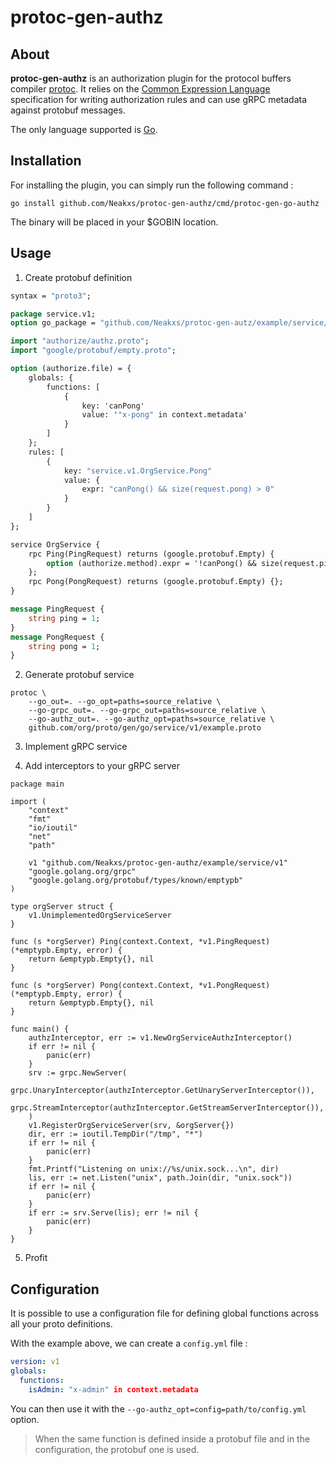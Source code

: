 # protoc-gen-authz

## About

__protoc-gen-authz__ is an authorization plugin for the protocol buffers compiler [protoc](https://github.com/protocolbuffers/protobuf). It relies on the [Common Expression Language](https://github.com/google/cel-spec) specification for writing authorization rules and can use gRPC metadata against protobuf messages.

The only language supported is [Go](https://go.dev/).

## Installation

For installing the plugin, you can simply run the following command :

```shell
go install github.com/Neakxs/protoc-gen-authz/cmd/protoc-gen-go-authz
```

The binary will be placed in your $GOBIN location.

## Usage

1. Create protobuf definition

```protobuf
syntax = "proto3";

package service.v1;
option go_package = "github.com/Neakxs/protoc-gen-autz/example/service/v1";

import "authorize/authz.proto";
import "google/protobuf/empty.proto";

option (authorize.file) = {
    globals: {
        functions: [
            {
                key: 'canPong'
                value: '"x-pong" in context.metadata'
            }
        ]
    };
	rules: [
        {
            key: "service.v1.OrgService.Pong"
            value: { 
                expr: "canPong() && size(request.pong) > 0"
            }
        }
    ]
};

service OrgService {
    rpc Ping(PingRequest) returns (google.protobuf.Empty) {
        option (authorize.method).expr = '!canPong() && size(request.ping) > 0';
    };
    rpc Pong(PongRequest) returns (google.protobuf.Empty) {};
}

message PingRequest {
    string ping = 1;
}
message PongRequest {
    string pong = 1;
}
```

2. Generate protobuf service

```shell
protoc \
    --go_out=. --go_opt=paths=source_relative \
    --go-grpc_out=. --go-grpc_out=paths=source_relative \
    --go-authz_out=. --go-authz_opt=paths=source_relative \
    github.com/org/proto/gen/go/service/v1/example.proto
```

3. Implement gRPC service

4. Add interceptors to your gRPC server

```golang
package main

import (
	"context"
	"fmt"
	"io/ioutil"
	"net"
	"path"

	v1 "github.com/Neakxs/protoc-gen-authz/example/service/v1"
	"google.golang.org/grpc"
	"google.golang.org/protobuf/types/known/emptypb"
)

type orgServer struct {
	v1.UnimplementedOrgServiceServer
}

func (s *orgServer) Ping(context.Context, *v1.PingRequest) (*emptypb.Empty, error) {
	return &emptypb.Empty{}, nil
}

func (s *orgServer) Pong(context.Context, *v1.PongRequest) (*emptypb.Empty, error) {
	return &emptypb.Empty{}, nil
}

func main() {
	authzInterceptor, err := v1.NewOrgServiceAuthzInterceptor()
	if err != nil {
		panic(err)
	}
	srv := grpc.NewServer(
		grpc.UnaryInterceptor(authzInterceptor.GetUnaryServerInterceptor()),
		grpc.StreamInterceptor(authzInterceptor.GetStreamServerInterceptor()),
	)
	v1.RegisterOrgServiceServer(srv, &orgServer{})
	dir, err := ioutil.TempDir("/tmp", "*")
	if err != nil {
		panic(err)
	}
	fmt.Printf("Listening on unix://%s/unix.sock...\n", dir)
	lis, err := net.Listen("unix", path.Join(dir, "unix.sock"))
	if err != nil {
		panic(err)
	}
	if err := srv.Serve(lis); err != nil {
		panic(err)
	}
}
```

5. Profit

## Configuration

It is possible to use a configuration file for defining global functions across all your proto definitions.

With the example above, we can create a `config.yml` file :

```yaml
version: v1
globals:
  functions:
    isAdmin: "x-admin" in context.metadata
```

You can then use it with the `--go-authz_opt=config=path/to/config.yml` option.

> When the same function is defined inside a protobuf file and in the configuration, the protobuf one is used.